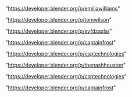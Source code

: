 "https://developer.blender.org/p/emiliawilliams"

"https://developer.blender.org/p/tomwilson"

"https://developer.blender.org/p/xvfdzaxla/"

"https://developer.blender.org/p/captainfrost"

"https://developer.blender.org/p/csptechnologies"

"https://developer.blender.org/p/thenashhouston"

 
"https://developer.blender.org/p/csptechnologies"


"https://developer.blender.org/p/captainfrost"


 
